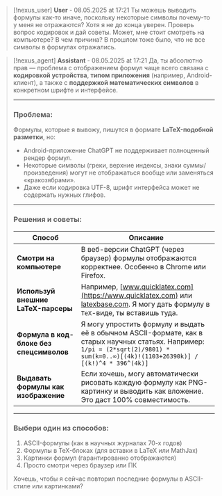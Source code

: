 >[!nexus_user] **User** - 08.05.2025 at 17:21
> Ты можешь выводить формулы как-то иначе, поскольку некоторые символы почему-то у меня не отражаются? Хотя я не до конца уверен. Проверь вопрос кодировок и дай советы. Может, мне стоит смотреть на компьютере? В чем причина? В прошлом тоже было, что не все символы в формулах отражались.
<!-- UID: bbb21534-f408-4125-8203-43a3021b888a -->




>[!nexus_agent] **Assistant** - 08.05.2025 at 17:21
> Да, ты абсолютно прав — проблема с отображением формул чаще всего связана с **кодировкой устройства**, **типом приложения** (например, Android-клиент), а также с **поддержкой математических символов** в конкретном шрифте и интерфейсе.
> 
> ---
> 
> ### **Проблема:**
> Формулы, которые я вывожу, пишутся в формате **LaTeX-подобной разметки**, но:
> - Android-приложение ChatGPT не поддерживает полноценный рендер формул.
> - Некоторые символы (греки, верхние индексы, знаки суммы/произведения) могут не отображаться вообще или заменяться «кракозябрами».
> - Даже если кодировка UTF-8, шрифт интерфейса может не содержать нужных глифов.
> 
> ---
> 
> ### **Решения и советы:**
> 
> | Способ | Описание |
> |--------|----------|
> | **Смотри на компьютере** | В веб-версии ChatGPT (через браузер) формулы отображаются корректнее. Особенно в Chrome или Firefox. |
> | **Используй внешние LaTeX-парсеры** | Например, [www.quicklatex.com](https://www.quicklatex.com) или [latexbase.com](https://latexbase.com). Я могу дать формулу в `TeX`-виде, ты вставишь туда. |
> | **Формула в код-блоке без спецсимволов** | Я могу упростить формулу и выдать её в обычном ASCII-формате, как в старых научных статьях. Например: `1/pi = (2*sqrt(2)/9801) * sum(k=0..∞)[(4k)!(1103+26390k)] / [(k!)^4 * 396^(4k)]` |
> | **Выдавать формулы как изображение** | Если хочешь, могу автоматически рисовать каждую формулу как PNG-картинку и выводить как вложение. Это даст 100% совместимость. |
> 
> ---
> 
> ### **Выбери один из способов:**
> 
> 1. ASCII-формулы (как в научных журналах 70-х годов)
> 2. Формулы в TeX-блоках (для вставки в LaTeX или MathJax)
> 3. Картинки формул (гарантированно отображаются)
> 4. Просто смотри через браузер или ПК
> 
> Хочешь, чтобы я сейчас повторил последние формулы в ASCII-стиле или картинками?
<!-- UID: b94a5771-8ad8-4337-a31d-0ab882f8e735 -->